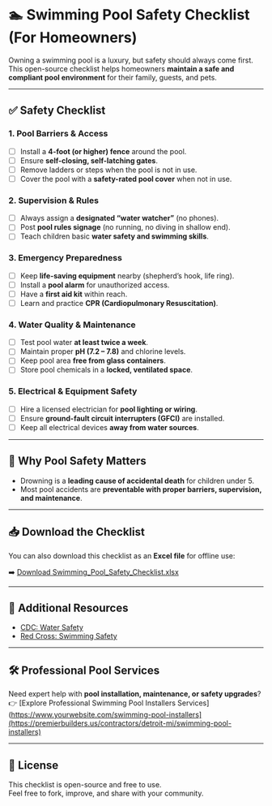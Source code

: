 # 🏊 Swimming Pool Safety Checklist (For Homeowners)

Owning a swimming pool is a luxury, but safety should always come first.  
This open-source checklist helps homeowners **maintain a safe and compliant pool environment** for their family, guests, and pets.  

---

## ✅ Safety Checklist

### 1. Pool Barriers & Access
- [ ] Install a **4-foot (or higher) fence** around the pool.  
- [ ] Ensure **self-closing, self-latching gates**.  
- [ ] Remove ladders or steps when the pool is not in use.  
- [ ] Cover the pool with a **safety-rated pool cover** when not in use.  

### 2. Supervision & Rules
- [ ] Always assign a **designated “water watcher”** (no phones).  
- [ ] Post **pool rules signage** (no running, no diving in shallow end).  
- [ ] Teach children basic **water safety and swimming skills**.  

### 3. Emergency Preparedness
- [ ] Keep **life-saving equipment** nearby (shepherd’s hook, life ring).  
- [ ] Install a **pool alarm** for unauthorized access.  
- [ ] Have a **first aid kit** within reach.  
- [ ] Learn and practice **CPR (Cardiopulmonary Resuscitation)**.  

### 4. Water Quality & Maintenance
- [ ] Test pool water **at least twice a week**.  
- [ ] Maintain proper **pH (7.2 – 7.8)** and chlorine levels.  
- [ ] Keep pool area **free from glass containers**.  
- [ ] Store pool chemicals in a **locked, ventilated space**.  

### 5. Electrical & Equipment Safety
- [ ] Hire a licensed electrician for **pool lighting or wiring**.  
- [ ] Ensure **ground-fault circuit interrupters (GFCI)** are installed.  
- [ ] Keep all electrical devices **away from water sources**.  

---

## 📌 Why Pool Safety Matters
- Drowning is a **leading cause of accidental death** for children under 5.  
- Most pool accidents are **preventable with proper barriers, supervision, and maintenance**.  

---
## 📥 Download the Checklist

You can also download this checklist as an **Excel file** for offline use:

➡️ [Download Swimming_Pool_Safety_Checklist.xlsx](https://github.com/mohsinraj/swimming-pool-safety-checklist/raw/main/Swimming_Pool_Safety_Checklist.xlsx)

---

## 🔗 Additional Resources
- [CDC: Water Safety](https://www.cdc.gov/drowning/prevention)  
- [Red Cross: Swimming Safety](https://www.redcross.org/get-help/how-to-prepare-for-emergencies/types-of-emergencies/water-safety.html)  

---

## 🛠 Professional Pool Services
Need expert help with **pool installation, maintenance, or safety upgrades**?  
👉 [Explore Professional Swimming Pool Installers Services](https://www.yourwebsite.com/swimming-pool-installers](https://premierbuilders.us/contractors/detroit-mi/swimming-pool-installers)  

---

## 📄 License
This checklist is open-source and free to use.  
Feel free to fork, improve, and share with your community.  
